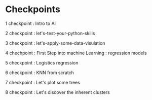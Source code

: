 # Checkpoints

1 checkpoint : Intro to AI

2 checkpoint : let's-test-your-python-skills

3 checkpoint : let's-apply-some-data-visulation

4 chechpoint : First Step into machine Learning : regression models

5 checkpoint : Logistics regression

6 checkpoint : KNN from scratch 

7 checkpoint : Let's plot some trees

8 checkpoint : Let's discover the inherent clusters

